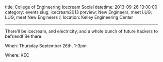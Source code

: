 title: College of Engineering Icecream Social
datetime: 2013-09-26 13:00:00
category: events
slug: icecream2013
preview: New Engineers, meet LUG; LUG, meet New Engineers :)
location: Kelley Engineering Center

---

There'll be icecream, and electricity, and a whole bunch of future 
hackers to befriend! Be there. 

When: Thursday September 26th, 1-3pm

Where: KEC
